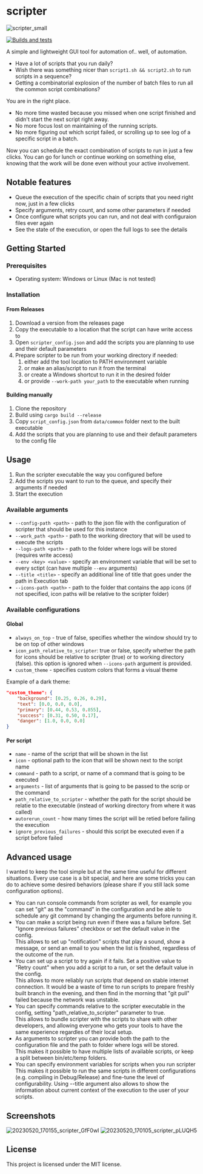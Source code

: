 # scripter
![scripter_small](https://github.com/gameraccoon/scripter/assets/24990031/77612c82-c440-4453-a29f-9126a11db56a)

[![Builds and tests](https://github.com/gameraccoon/scripter/actions/workflows/rust.yml/badge.svg)](https://github.com/gameraccoon/scripter/actions/workflows/rust.yml)

A simple and lightweight GUI tool for automation of.. well, of automation.

- Have a lot of scripts that you run daily?  
- Wish there was something nicer than `script1.sh && script2.sh` to run scripts in a sequence?  
- Getting a combinatorial explosion of the number of batch files to run all the common script combinations?  

You are in the right place.

- No more time wasted because you missed when one script finished and didn't start the next script right away.  
- No more focus lost on maintaining of the running scripts.  
- No more figuring out which script failed, or scrolling up to see log of a specific script in a batch.  

Now you can schedule the exact combination of scripts to run in just a few clicks. You can go for lunch or continue working on something else, knowing that the work will be done even without your active involvement.  

## Notable features

- Queue the execution of the specific chain of scripts that you need right now, just in a few clicks
- Specify arguments, retry count, and some other parameters if needed
- Once configure what scripts you can run, and not deal with configuraion files ever again
- See the state of the execution, or open the full logs to see the details

## Getting Started

### Prerequisites

- Operating system: Windows or Linux (Mac is not tested)

### Installation

#### From Releases
1. Download a version from the releases page
1. Copy the executable to a location that the script can have write access to
1. Open `scripter_config.json` and add the scripts you are planning to use and their default parameters
1. Prepare scripter to be run from your working directory if needed:
    1. either add the tool location to PATH environment variable
    1. or make an alias/script to run it from the terminal
    1. or create a Windows shortcut to run it in the desired folder
    1. or provide `--work-path your_path` to the executable when running

#### Building manually

1. Clone the repository
1. Build using `cargo build --release`
2. Copy `script_config.json` from `data/common` folder next to the built executable
3. Add the scripts that you are planning to use and their default parameters to the config file

## Usage

1. Run the scripter executable the way you configured before
1. Add the scripts you want to run to the queue, and specify their arguments if needed
1. Start the execution

### Available arguments
- `--config-path <path>` - path to the json file with the configuration of scripter that should be used for this instance
- `--work_path <path>` - path to the working directory that will be used to execute the scripts
- `--logs-path <path>` - path to the folder where logs will be stored (requires write access)
- `--env <key> <value>` - specify an environment variable that will be set to every sctipt (can have multiple `--env` arguments)
- `--title <title>` - specify an additional line of title that goes under the path in Execution tab
- `--icons-path <path>` - path to the folder that contains the app icons (if not specified, icon paths will be relative to the scripter folder)

### Available configurations

#### Global
- `always_on_top` - true of false, specifies whether the window should try to be on top of other windows
- `icon_path_relative_to_scripter`: true or false, specify whether the path for icons should be relative to scripter (true) or to working directory (false). this option is ignored when `--icons-path` argument is provided.
- `custom_theme` - specifies custom colors that forms a visual theme

Example of a dark theme:
```json
"custom_theme": {
	"background": [0.25, 0.26, 0.29],
	"text": [0.0, 0.0, 0.0],
	"primary": [0.44, 0.53, 0.855],
	"success": [0.31, 0.50, 0.17],
	"danger": [1.0, 0.0, 0.0]
}
```

#### Per script

- `name` - name of the script that will be shown in the list
- `icon` - optional path to the icon that will be shown next to the script name
- `command` - path to a script, or name of a command that is going to be executed
- `arguments` - list of arguments that is going to be passed to the scrip or the command
- `path_relative_to_scripter` - whether the path for the script should be relatie to the executable (instead of working directory from where it was called)
- `autorerun_count` - how many times the script will be retied before failing the execution
- `ignore_previous_failures` - should this script be executed even if a script before failed

## Advanced usage

I wanted to keep the tool simple but at the same time useful for different situations. Every use case is a bit special, and here are some tricks you can do to achieve some desired behaviors (please share if you still lack some configuration options).

- You can run console commands from scripter as well, for example you can set "git" as the "command" in the configuration and be able to schedule any git command by changing the arguments before running it.
- You can make a script being run even if there was a failure before. Set "Ignore previous failures" checkbox or set the default value in the config.   
This allows to set up "notification" scripts that play a sound, show a message, or send an email to you when the list is finished, regardless of the outcome of the run.
- You can set up a script to try again if it fails. Set a positive value to "Retry count" when you add a script to a run, or set the default value in the config.  
This allows to more reliably run scripts that depend on stable internet connection. It would be a waste of time to run scripts to prepare freshly built branch in the evening, and then find in the morning that "git pull" failed because the network was unstable.
- You can specify commands relative to the scripter executable in the config, setting "path_relative_to_scripter" parameter to true.  
This allows to bundle scripter with the scripts to share with other developers, and allowing everyone who gets your tools to have the same experience regardles of their local setup.
- As arguments to scripter you can provide both the path to the configuration file and the path to folder where logs will be stored.  
This makes it possible to have multiple lists of available scripts, or keep a split between bin/etc/temp folders.
- You can specify environment variables for scripts when you run scripter  
This makes it possible to run the same scripts in different configurations (e.g. compiling in Debug/Release) and fine-tune the level of configurability. Using --title argument also allows to show the information about current context of the execution to the user of your scripts.

## Screenshots
![20230520_170155_scripter_GfF0wI](https://github.com/gameraccoon/scripter/assets/24990031/cadde251-f97c-47c3-b17d-f28940eb7d6b)
![20230520_170105_scripter_pLUQH5](https://github.com/gameraccoon/scripter/assets/24990031/e0060f9a-3a8e-467f-88aa-dbbff17081a8)


## License

This project is licensed under the MIT license.
